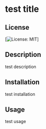 # test title

## License 
[![License: MIT](https://img.shields.io/badge/License-MIT-yellow.svg)]

## Description 
test description

## Installation 
test installation

## Usage 
test usage


